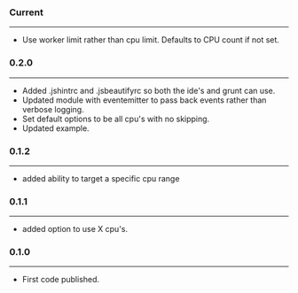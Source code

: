 ### Current
***
* Use worker limit rather than cpu limit. Defaults to CPU count if not set.

### 0.2.0
***
* Added .jshintrc and .jsbeautifyrc so both the ide's and grunt can use.
* Updated module with eventemitter to pass back events rather than verbose logging.
* Set default options to be all cpu's with no skipping.
* Updated example.

### 0.1.2
***
* added ability to target a specific cpu range

### 0.1.1
***
* added option to use X cpu's.

### 0.1.0
***
* First code published.
